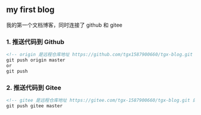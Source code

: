 ## my first blog

我的第一个文档博客，同时连接了 github 和 gitee

### 1. 推送代码到 Github

```xml
<!-- origin 是远程仓库地址 https://github.com/tgx1587900660/tgx-blog.git 的别名 -->
git push origin master
or
git push
```

### 2. 推送代码到 Gitee

```xml
<!-- gitee 是远程仓库地址 https://gitee.com/tgx-1587900660/tgx-blog.git 的别名 -->
git push gitee master
```
